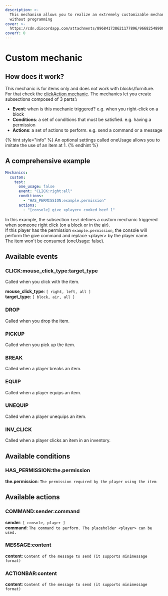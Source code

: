 ```yaml
---
description: >-
  This mechanism allows you to realize an extremely customizable mechanism
  without programming
cover: >-
  https://cdn.discordapp.com/attachments/896841738621177896/966825489098489856/unknown.png
coverY: 0
---
```


# Custom mechanic

## How does it work?

This mechanic is for items only and does not work with blocks/furniture.\
For that check the [clickAction mechanic](clickaction-mechanic.md).
The mechanics let you create subsections composed of 3 parts:\

* **Event**: when is this mechanic triggered? e.g. when you right-click on a block
* **Conditions**: a set of conditions that must be satisfied. e.g. having a permission
* **Actions**: a set of actions to perform. e.g. send a command or a message

{% hint style="info" %}
An optional settings called oneUsage allows you to imitate the use of an item at 1.&#x20;
{% endhint %}

## A comprehensive example

```yaml
Mechanics:
  custom:
    test:
      one_usage: false
      event: "CLICK:right:all"
      conditions:
        - "HAS_PERMISSION:example.permission"
      actions:
        - "[console] give <player> cooked_beef 1"
```

In this example, the subsection `test` defines a custom mechanic triggered when someone right click (on a block or in the air).\
If this player has the permission `example.permission`, the console will perform the give command and replace \<player> by the player name.\
The item won't be consumed (oneUsage: false).

## Available events

### CLICK:mouse\_click\_type:target\_type

Called when you click with the item.

**mouse\_click\_type**: `[ right, left, all ]`\
**target\_type**: `[ block, air, all ]`&#x20;

### DROP

Called when you drop the item.

### PICKUP

Called when you pick up the item.

### BREAK
Called when a player breaks an item.

### EQUIP
Called when a player equips an item.

### UNEQUIP
Called when a player unequips an item.

### INV_CLICK
Called when a player clicks an item in an inventory.

## Available conditions

### HAS_PERMISSION:the.permission

**the.permission**:  `The permission required by the player using the item`

## Available actions

### COMMAND:sender:command

**sender**:  `[ console, player ]`\
**command**:  `The command to perform. The placeholder <player> can be used.`

### MESSAGE:content

**content**:  `Content of the message to send (it supports minimessage format)`

### ACTIONBAR:content

**content**:  `Content of the message to send (it supports minimessage format)`
